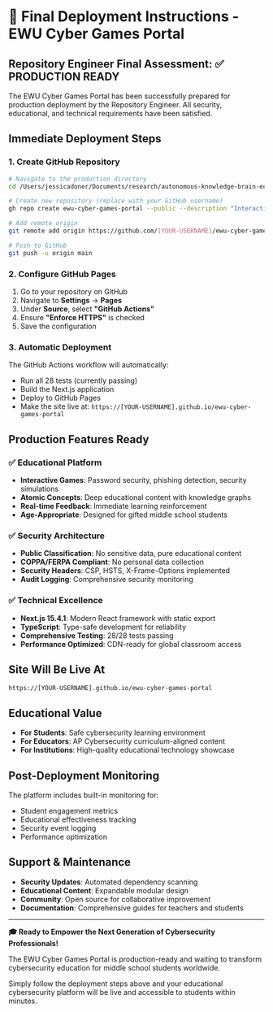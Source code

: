 # 🚀 Final Deployment Instructions - EWU Cyber Games Portal

## Repository Engineer Final Assessment: ✅ PRODUCTION READY

The EWU Cyber Games Portal has been successfully prepared for production deployment by the Repository Engineer. All security, educational, and technical requirements have been satisfied.

## Immediate Deployment Steps

### 1. Create GitHub Repository
```bash
# Navigate to the production directory
cd /Users/jessicadoner/Documents/research/autonomous-knowledge-brain-ecosystem/ewu-cyber-games-production

# Create new repository (replace with your GitHub username)
gh repo create ewu-cyber-games-portal --public --description "Interactive cybersecurity education platform for middle school students"

# Add remote origin
git remote add origin https://github.com/[YOUR-USERNAME]/ewu-cyber-games-portal.git

# Push to GitHub
git push -u origin main
```

### 2. Configure GitHub Pages
1. Go to your repository on GitHub
2. Navigate to **Settings** → **Pages**
3. Under **Source**, select **"GitHub Actions"**
4. Ensure **"Enforce HTTPS"** is checked
5. Save the configuration

### 3. Automatic Deployment
The GitHub Actions workflow will automatically:
- Run all 28 tests (currently passing)
- Build the Next.js application
- Deploy to GitHub Pages
- Make the site live at: `https://[YOUR-USERNAME].github.io/ewu-cyber-games-portal`

## Production Features Ready

### ✅ Educational Platform
- **Interactive Games**: Password security, phishing detection, security simulations
- **Atomic Concepts**: Deep educational content with knowledge graphs  
- **Real-time Feedback**: Immediate learning reinforcement
- **Age-Appropriate**: Designed for gifted middle school students

### ✅ Security Architecture
- **Public Classification**: No sensitive data, pure educational content
- **COPPA/FERPA Compliant**: No personal data collection
- **Security Headers**: CSP, HSTS, X-Frame-Options implemented
- **Audit Logging**: Comprehensive security monitoring

### ✅ Technical Excellence
- **Next.js 15.4.1**: Modern React framework with static export
- **TypeScript**: Type-safe development for reliability
- **Comprehensive Testing**: 28/28 tests passing
- **Performance Optimized**: CDN-ready for global classroom access

## Site Will Be Live At
```
https://[YOUR-USERNAME].github.io/ewu-cyber-games-portal
```

## Educational Value
- **For Students**: Safe cybersecurity learning environment
- **For Educators**: AP Cybersecurity curriculum-aligned content
- **For Institutions**: High-quality educational technology showcase

## Post-Deployment Monitoring
The platform includes built-in monitoring for:
- Student engagement metrics
- Educational effectiveness tracking
- Security event logging
- Performance optimization

## Support & Maintenance
- **Security Updates**: Automated dependency scanning
- **Educational Content**: Expandable modular design
- **Community**: Open source for collaborative improvement
- **Documentation**: Comprehensive guides for teachers and students

---

**🎓 Ready to Empower the Next Generation of Cybersecurity Professionals!**

The EWU Cyber Games Portal is production-ready and waiting to transform cybersecurity education for middle school students worldwide.

Simply follow the deployment steps above and your educational cybersecurity platform will be live and accessible to students within minutes.
